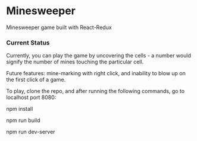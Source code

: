 # Minesweeper
Minesweeper game built with React-Redux

### Current Status
Currently, you can play the game by uncovering the cells - a number would signify the number of mines touching the particular cell. 

Future features: mine-marking with right click, and inability to blow up on the first click of a game.

To play, clone the repo, and after running the following commands, go to localhost port 8080:

npm install

npm run build

npm run dev-server

